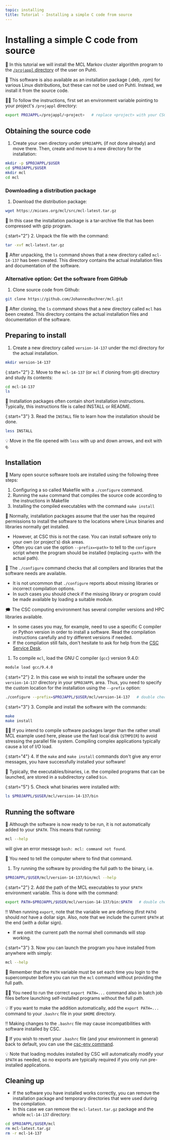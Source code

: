 ```yaml
---
topic: installing
title: Tutorial - Installing a simple C code from source
---
```


# Installing a simple C code from source

💬 In this tutorial we will install the MCL Markov cluster algorithm program to the [`/projappl` directory](https://docs.csc.fi/computing/disk/) of the user on Puhti.

💭 This software is also available as an installation package (.deb, .rpm) for various Linux distributions, but these can not be used on Puhti. Instead, we install it from the source code.

☝🏻 To follow the instructions, first set an environment variable pointing to your project's `/projappl` directory:

```bash
export PROJAPPL=/projappl/<project>   # replace <project> with your CSC project, e.g. project_2001234
```

## Obtaining the source code

1. Create your own directory under `$PROJAPPL` (if not done already) and move there. Then, create and move to a new directory for the installation:

```bash
mkdir -p $PROJAPPL/$USER
cd $PROJAPPL/$USER
mkdir mcl
cd mcl
```

### Downloading a distribution package

1. Download the distribution package:

```bash
wget https://micans.org/mcl/src/mcl-latest.tar.gz
```

💬 In this case the installation package is a tar-archive file that has been compressed with gzip program.

{:start="2"}
2. Unpack the file with the command:

```bash
tar -xvf mcl-latest.tar.gz
```

💬 After unpacking, the `ls` command shows that a new directory called `mcl-14-137` has been created. This directory contains the actual installation files and documentation of the software.

### Alternative option: Get the software from GitHub

1. Clone source code from Github:

```bash
git clone https://github.com/JohannesBuchner/mcl.git
```

💬 After cloning, the `ls` command shows that a new directory called `mcl` has been created. This directory contains the actual installation files and documentation of the software.

## Preparing to install

1. Create a new directory called `version-14-137` under the mcl directory for the actual installation.

```bash
mkdir version-14-137
```

{:start="2"}
2. Move to the `mcl-14-137` (or `mcl` if cloning from git) directory and study its contents:

```bash
cd mcl-14-137
ls
```

💬 Installation packages often contain short installation instructions. Typically, this instructions file is called INSTALL or README.

{:start="3"}
3. Read the `INSTALL` file to learn how the installation should be done.

```bash
less INSTALL
```

💡 Move in the file opened with `less` with up and down arrows, and exit with `q`.

## Installation

💬 Many open source software tools are installed using the following three steps:

1. Configuring a so called Makefile with a `./configure` command.
2. Running the `make` command that compiles the source code according to the instructions in Makefile
3. Installing the compiled executables with the command `make install`

💭 Normally, installation packages assume that the user has the required permissions to install the software to the locations where Linux binaries and libraries normally get installed.

- However, at CSC this is not the case. You can install software only to your own (or project's) disk areas.
- Often you can use the option `--prefix=<path>` to tell to the `configure` script where the program should be installed (replacing `<path>` with the actual path).

💭 The `./configure` command checks that all compilers and libraries that the software needs are available.

- It is not uncommon that `./configure` reports about missing libraries or incorrect compilation options.
- In such cases you should check if the missing library or program could be made available by loading a suitable module.

🗯 The CSC computing environment has several compiler versions and HPC libraries available.

- In some cases you may, for example, need to use a specific C compiler or Python version in order to install a software. Read the compilation instructions carefully and try different versions if needed.
- If the compilation still fails, don't hesitate to ask for help from the [CSC Service Desk](https://docs.csc.fi/support/contact/).

1. To compile `mcl`, load the GNU C compiler (`gcc`) version 9.4.0:

```bash
module load gcc/9.4.0
```

{:start="2"}
2. In this case we wish to install the software under the `version-14-137` directory in your `$PROJAPPL` area. Thus, you need to specify the custom location for the installation using the `--prefix` option:

```bash
./configure --prefix=$PROJAPPL/$USER/mcl/version-14-137   # double check that the path is correct
```

{:start="3"}
3. Compile and install the software with the commands:

```bash
make
make install
```

☝🏻 If you intend to compile software packages larger than the rather small MCL example used here, please use the fast local disk (`$TMPDIR`) to avoid stressing the parallel file system. Compiling complex applications typically cause a lot of I/O load.

{:start="4"}
4. If the `make` and `make install` commands don't give any error messages, you have successfully installed your software!

💭 Typically, the executables/binaries, i.e. the compiled programs that can be launched, are stored in a subdirectory called `bin`.

{:start="5"}
5. Check what binaries were installed with:

```bash
ls $PROJAPPL/$USER/mcl/version-14-137/bin
```

## Running the software

💬 Although the software is now ready to be run, it is not automatically added to your `$PATH`. This means that running:

```bash
mcl --help
```

will give an error message `bash: mcl: command not found`.

💬 You need to tell the computer where to find that command.

1. Try running the software by providing the full path to the binary, i.e.

```bash
$PROJAPPL/$USER/mcl/version-14-137/bin/mcl --help
```

{:start="2"}
2. Add the path of the MCL executables to your `$PATH` environment variable. This is done with the command:

```bash
export PATH=$PROJAPPL/$USER/mcl/version-14-137/bin:$PATH   # double check that this path matches your actual installation path
```

‼️ When running `export`, note that the variable we are defining (first `PATH`) should *not* have a dollar sign. Also, note that we include the current `$PATH` at the end (*with* a dollar sign).

- If we omit the current path the normal shell commands will stop working.

{:start="3"}
3. Now you can launch the program you have installed from anywhere with simply:

```bash
mcl --help
```

💬 Remember that the `PATH` variable must be set each time you login to the supercomputer before you can run the `mcl` command without providing the full path.

☝🏻 You need to run the correct `export PATH=...` command also in batch job files before launching self-installed programs without the full path.

💡 If you want to make the addition automatically, add the `export PATH=...` command to your `.bashrc` file in your `$HOME` directory.

‼️ Making changes to the `.bashrc` file may cause incompatibilities with software installed by CSC.

💭 If you wish to revert your `.bashrc` file (and your environment in general) back to default, you can use the [csc-env command](https://docs.csc.fi/support/tutorials/using_csc_env/).

💡 Note that loading modules installed by CSC will automatically modify your `$PATH` as needed, so no exports are typically required if you only run pre-installed applications.

## Cleaning up

- If the software you have installed works correctly, you can remove the installation package and temporary directories that were used during the compilation.
- In this case we can remove the `mcl-latest.tar.gz` package and the whole `mcl-14-137` directory:

```bash
cd $PROJAPPL/$USER/mcl
rm mcl-latest.tar.gz
rm -r mcl-14-137
```
